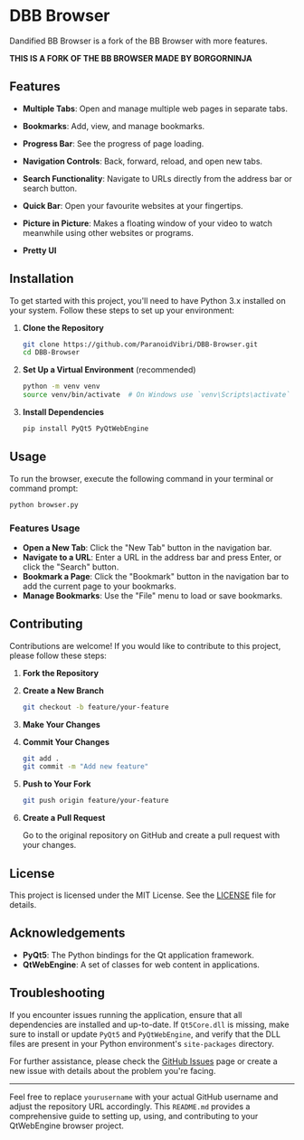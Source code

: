 
# DBB Browser

Dandified BB Browser is a fork of the BB Browser with more features.

**THIS IS A FORK OF THE BB BROWSER MADE BY BORGORNINJA**

## Features

- **Multiple Tabs**: Open and manage multiple web pages in separate tabs.
- **Bookmarks**: Add, view, and manage bookmarks.
- **Progress Bar**: See the progress of page loading.
- **Navigation Controls**: Back, forward, reload, and open new tabs.
- **Search Functionality**: Navigate to URLs directly from the address bar or search button.

- **Quick Bar**: Open your favourite websites at your fingertips.
- **Picture in Picture**: Makes a floating window of your video to watch meanwhile using other websites or programs.
- **Pretty UI**

## Installation

To get started with this project, you'll need to have Python 3.x installed on your system. Follow these steps to set up your environment:

1. **Clone the Repository**

   ```bash
   git clone https://github.com/ParanoidVibri/DBB-Browser.git
   cd DBB-Browser
   ```

2. **Set Up a Virtual Environment** (recommended)

   ```bash
   python -m venv venv
   source venv/bin/activate  # On Windows use `venv\Scripts\activate`
   ```

3. **Install Dependencies**

   ```bash
   pip install PyQt5 PyQtWebEngine
   ```

## Usage

To run the browser, execute the following command in your terminal or command prompt:

```bash
python browser.py
```

### Features Usage

- **Open a New Tab**: Click the "New Tab" button in the navigation bar.
- **Navigate to a URL**: Enter a URL in the address bar and press Enter, or click the "Search" button.
- **Bookmark a Page**: Click the "Bookmark" button in the navigation bar to add the current page to your bookmarks.
- **Manage Bookmarks**: Use the "File" menu to load or save bookmarks.

## Contributing

Contributions are welcome! If you would like to contribute to this project, please follow these steps:

1. **Fork the Repository**
2. **Create a New Branch**

   ```bash
   git checkout -b feature/your-feature
   ```

3. **Make Your Changes**
4. **Commit Your Changes**

   ```bash
   git add .
   git commit -m "Add new feature"
   ```

5. **Push to Your Fork**

   ```bash
   git push origin feature/your-feature
   ```

6. **Create a Pull Request**

   Go to the original repository on GitHub and create a pull request with your changes.

## License

This project is licensed under the MIT License. See the [LICENSE](LICENSE) file for details.

## Acknowledgements

- **PyQt5**: The Python bindings for the Qt application framework.
- **QtWebEngine**: A set of classes for web content in applications.

## Troubleshooting

If you encounter issues running the application, ensure that all dependencies are installed and up-to-date. If `Qt5Core.dll` is missing, make sure to install or update `PyQt5` and `PyQtWebEngine`, and verify that the DLL files are present in your Python environment's `site-packages` directory.

For further assistance, please check the [GitHub Issues](https://github.com/yourusername/qtwebengine-browser/issues) page or create a new issue with details about the problem you're facing.

---

Feel free to replace `yourusername` with your actual GitHub username and adjust the repository URL accordingly. This `README.md` provides a comprehensive guide to setting up, using, and contributing to your QtWebEngine browser project.
